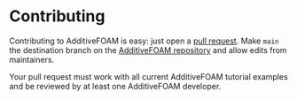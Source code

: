 # Contributing

Contributing to AdditiveFOAM is easy: just open a
[pull request](https://help.github.com/articles/using-pull-requests/).
Make `main` the destination branch on the [AdditiveFOAM
repository](https://github.com/ORNL/AdditiveFOAM) and allow edits from
maintainers.

Your pull request must work with all current AdditiveFOAM tutorial examples
and be reviewed by at least one AdditiveFOAM developer.
